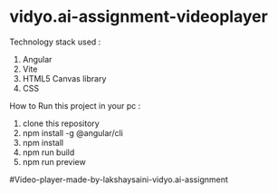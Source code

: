 # vidyo.ai-assignment-videoplayer
Technology stack used :
1) Angular
2) Vite
3) HTML5 Canvas library
4) CSS

How to Run this project in your pc :
1) clone this repository
2) npm install -g @angular/cli
3) npm install
4) npm run build
5) npm run preview

#Video-player-made-by-lakshaysaini-vidyo.ai-assignment

